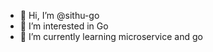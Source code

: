 - 👋 Hi, I’m @sithu-go
- 👀 I’m interested in Go
- 🌱 I’m currently learning microservice and go

<!---
sithu-go/sithu-go is a ✨ special ✨ repository because its `README.md` (this file) appears on your GitHub profile.
You can click the Preview link to take a look at your changes.
--->
